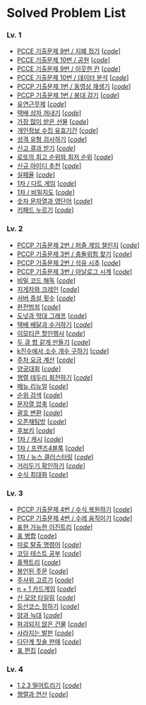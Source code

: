 # Solved Problem List  

### Lv. 1
- [PCCE 기출문제 9번 / 지폐 접기](https://school.programmers.co.kr/learn/courses/30/lessons/340199) [*[code](Codes/340199.py)*]
- [PCCE 기출문제 10번 / 공원](https://school.programmers.co.kr/learn/courses/30/lessons/340198) [*[code](Codes/340198.py)*]
- [PCCE 기출문제 9번 / 이웃한 칸](https://school.programmers.co.kr/learn/courses/30/lessons/250125) [*[code](Codes/250125.py)*]
- [PCCE 기출문제 10번 / 데이터 분석](https://school.programmers.co.kr/learn/courses/30/lessons/250121) [*[code](Codes/250121.py)*]
- [PCCP 기출문제 1번 / 동영상 재생기](https://school.programmers.co.kr/learn/courses/30/lessons/340213) [*[code](Codes/340213.py)*]
- [PCCP 기출문제 1번 / 붕대 감기](https://school.programmers.co.kr/learn/courses/30/lessons/250137) [*[code](Codes/250137.py)*]
- [유연근무제](https://school.programmers.co.kr/learn/courses/30/lessons/388351) [*[code](Codes/388351.py)*]
- [택배 상자 꺼내기](https://school.programmers.co.kr/learn/courses/30/lessons/389478) [*[code](Codes/389478.py)*]
- [가장 많이 받은 선물](https://school.programmers.co.kr/learn/courses/30/lessons/258712) [*[code](Codes/258712.py)*]
- [개인정보 수집 유효기간](https://school.programmers.co.kr/learn/courses/30/lessons/150370) [*[code](Codes/150370.py)*]
- [성격 유형 검사하기](https://school.programmers.co.kr/learn/courses/30/lessons/118666) [*[code](Codes/118666.py)*]
- [신고 결과 받기](https://school.programmers.co.kr/learn/courses/30/lessons/92334) [*[code](Codes/92334.py)*]
- [로또의 최고 순위와 최저 순위](https://school.programmers.co.kr/learn/courses/30/lessons/77484) [*[code](Codes/77484.py)*]
- [신규 아이디 추천](https://school.programmers.co.kr/learn/courses/30/lessons/72410) [*[code](Codes/72410.py)*]
- [실패율](https://school.programmers.co.kr/learn/courses/30/lessons/42889) [*[code](Codes/42889.py)*]
- [1차 / 다트 게임](https://school.programmers.co.kr/learn/courses/30/lessons/17682) [*[code](Codes/17682.py)*]
- [1차 / 비밀지도](https://school.programmers.co.kr/learn/courses/30/lessons/17681) [*[code](Codes/17681.py)*]
- [숫자 문자열과 영단어](https://school.programmers.co.kr/learn/courses/30/lessons/81301) [*[code](Codes/81301.py)*]
- [키패드 누르기](https://school.programmers.co.kr/learn/courses/30/lessons/67256) [*[code](Codes/67256.py)*]

### Lv. 2
- [PCCP 기출문제 2번 / 퍼즐 게임 챌린지](https://school.programmers.co.kr/learn/courses/30/lessons/340212) [*[code](Codes/340212.py)*]
- [PCCP 기출문제 3번 / 충돌위험 찾기](https://school.programmers.co.kr/learn/courses/30/lessons/340211) [*[code](Codes/340211.py)*]
- [PCCP 기출문제 2번 / 석유 시추](https://school.programmers.co.kr/learn/courses/30/lessons/250136) [*[code](Codes/250136.py)*]
- [PCCP 기출문제 3번 / 아날로그 시계](https://school.programmers.co.kr/learn/courses/30/lessons/250135) [*[code](Codes/250135.py)*]
- [비밀 코드 해독](https://school.programmers.co.kr/learn/courses/30/lessons/388352) [*[code](Codes/388352.py)*]
- [지게차와 크레인](https://school.programmers.co.kr/learn/courses/30/lessons/388353) [*[code](Codes/388353.py)*]
- [서버 증설 횟수](https://school.programmers.co.kr/learn/courses/30/lessons/389479) [*[code](Codes/389479.py)*]
- [완전범죄](https://school.programmers.co.kr/learn/courses/30/lessons/389480) [*[code](Codes/389480.py)*]
- [도넛과 막대 그래프](https://school.programmers.co.kr/learn/courses/30/lessons/258711) [*[code](Codes/258711.py)*]
- [택배 배달과 수거하기](https://school.programmers.co.kr/learn/courses/30/lessons/150369) [*[code](Codes/150369.py)*]
- [이모티콘 할인행사](https://school.programmers.co.kr/learn/courses/30/lessons/150368) [*[code](Codes/150368.py)*]
- [두 큐 합 같게 만들기](https://school.programmers.co.kr/learn/courses/30/lessons/118667) [*[code](Codes/118667.py)*]
- [k진수에서 소수 개수 구하기](https://school.programmers.co.kr/learn/courses/30/lessons/92335) [*[code](Codes/92335.py)*]
- [주차 요금 계산](https://school.programmers.co.kr/learn/courses/30/lessons/92341) [*[code](Codes/92341.py)*]
- [양궁대회](https://school.programmers.co.kr/learn/courses/30/lessons/92342) [*[code](Codes/92342.py)*]
- [행렬 테두리 회전하기](https://school.programmers.co.kr/learn/courses/30/lessons/77485) [*[code](Codes/77485.py)*]
- [메뉴 리뉴얼](https://school.programmers.co.kr/learn/courses/30/lessons/72411) [*[code](Codes/72411.py)*]
- [순위 검색](https://school.programmers.co.kr/learn/courses/30/lessons/72412) [*[code](Codes/72412.py)*]
- [문자열 압축](https://school.programmers.co.kr/learn/courses/30/lessons/60057) [*[code](Codes/60057.py)*]
- [괄호 변환](https://school.programmers.co.kr/learn/courses/30/lessons/60058) [*[code](Codes/60058.py)*]
- [오픈채팅방](https://school.programmers.co.kr/learn/courses/30/lessons/42888) [*[code](Codes/42888.py)*]
- [후보키](https://school.programmers.co.kr/learn/courses/30/lessons/42890) [*[code](Codes/42890.py)*]
- [1차 / 캐시](https://school.programmers.co.kr/learn/courses/30/lessons/17680) [*[code](Codes/17680.py)*]
- [1차 / 프렌즈4블록](https://school.programmers.co.kr/learn/courses/30/lessons/17679) [*[code](Codes/17679.py)*]
- [1차 / 뉴스 클러스터링](https://school.programmers.co.kr/learn/courses/30/lessons/17677) [*[code](Codes/17677.py)*]
- [거리두기 확인하기](https://school.programmers.co.kr/learn/courses/30/lessons/81302) [*[code](Codes/81302.py)*]
- [수식 최대화](https://school.programmers.co.kr/learn/courses/30/lessons/67257) [*[code](Codes/67257.py)*]

### Lv. 3
- [PCCP 기출문제 4번 / 수식 복원하기](https://school.programmers.co.kr/learn/courses/30/lessons/340210) [*[code](Codes/340210.py)*]
- [PCCP 기출문제 4번 / 수레 움직이기](https://school.programmers.co.kr/learn/courses/30/lessons/250134) [*[code](Codes/250134.py)*]
- [표현 가능한 이진트리](https://school.programmers.co.kr/learn/courses/30/lessons/150367) [*[code](Codes/150367.py)*]
- [표 병합](https://school.programmers.co.kr/learn/courses/30/lessons/150366) [*[code](Codes/150366.py)*]
- [미로 탈출 명령어](https://school.programmers.co.kr/learn/courses/30/lessons/150365) [*[code](Codes/150365.py)*]
- [코딩 테스트 공부](https://school.programmers.co.kr/learn/courses/30/lessons/118668) [*[code](Codes/118668.py)*]
- [홀짝트리](https://school.programmers.co.kr/learn/courses/30/lessons/388354) [*[code](Codes/388354.py)*]
- [봉인된 주문](https://school.programmers.co.kr/learn/courses/30/lessons/389481) [*[code](Codes/389481.py)*]
- [주사위 고르기](https://school.programmers.co.kr/learn/courses/30/lessons/258709) [*[code](Codes/258709.py)*]
- [n + 1 카드게임](https://school.programmers.co.kr/learn/courses/30/lessons/258707) [*[code](Codes/258707.py)*]
- [산 모양 타일링](https://school.programmers.co.kr/learn/courses/30/lessons/258705) [*[code](Codes/258705.py)*]
- [등산코스 정하기](https://school.programmers.co.kr/learn/courses/30/lessons/118669) [*[code](Codes/118669.py)*]
- [양과 늑대](https://school.programmers.co.kr/learn/courses/30/lessons/92343) [*[code](Codes/92343.py)*]
- [파괴되지 않은 건물](https://school.programmers.co.kr/learn/courses/30/lessons/92344) [*[code](Codes/92344.py)*]
- [사라지는 발판](https://school.programmers.co.kr/learn/courses/30/lessons/92345) [*[code](Codes/92345.py)*]
- [다단계 칫솔 판매](https://school.programmers.co.kr/learn/courses/30/lessons/77486) [*[code](Codes/77486.py)*]
- [표 편집](https://school.programmers.co.kr/learn/courses/30/lessons/81303) [*[code](Codes/81303.py)*]

### Lv. 4
- [1,2,3 떨어트리기](https://school.programmers.co.kr/learn/courses/30/lessons/150364) [*[code](Codes/150364.py)*]
- [행렬과 연산](https://school.programmers.co.kr/learn/courses/30/lessons/118670) [*[code](Codes/118670.py)*]
